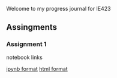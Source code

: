 Welcome to my progress journal for IE423

## Assingments
### Assignment 1
notebook links

[ipynb format](https://bu-ie-423.github.io/fall-23-utkuboyar/ie423_hw1.ipynb)
[html format](https://bu-ie-423.github.io/fall-23-utkuboyar/ie423_hw1.html)
